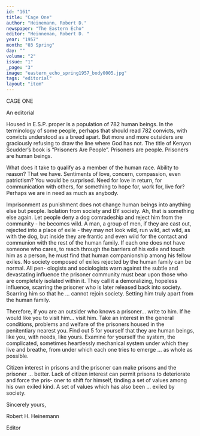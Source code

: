 ```yaml
---
id: "161"
title: "Cage One"
author: "Heinemann, Robert D."
newspaper: "The Eastern Echo"
editor: "Heinneman, Robert D. "
year: "1957"
month: "03 Spring"
day: ""
volume: "2"
issue: "1"
_page: "3"
image: "eastern_echo_spring1957_body0005.jpg"
tags: "editorial"
layout: "item"
---
```

CAGE ONE

An editorial

Housed in E.S.P. proper is a population of 782 human beings. In the terminology
of some people, perhaps that should read 782 convicts, with convicts understood as a
breed apart. But more and more outsiders are graciously refusing to draw the line
where God has not. The title of Kenyon Scudder’s book is “Prisoners Are People”.
Prisoners are people. Prisoners are human beings.

What does it take to qualify as a member of the human race. Ability to reason?
That we have. Sentiments of love, concern, compassion, even patriotism? You would
be surprised. Need for love in return, for communication with others, for something
to hope for, work for, live for? Perhaps we are in need as much as anybody.

Imprisonment as punishment does not change human beings into anything else
but people. Isolation from society and BY society. Ah, that is something else again.
Let people deny a dog comradeship and reject him from the community - he becomes
wild. A man, a group of men, if they are cast out, rejected into a place of exile - they
may not look wild, run wild, act wild, as with the dog, but inside they are frantic and
even wild for the contact and communion with the rest of the human family. If each
one does not have someone who cares, to reach through the barriers of his exile and
touch him as a person, he must find that human companionship among his fellow exiles.
No society composed of exiles rejected by the human family can be normal. All pen-
ologists and sociologists warn against the subtle and devastating influence the prisoner
community must bear upon those who are completely isolated within it. They call it
a demoralizing, hopeless influence, scarring the prisoner who is later released back into
society. Scarring him so that he ... cannot rejoin society. Setting him truly apart
from the human family.

Therefore, if you are an outsider who knows a prisoner... write to him. If he
would like you to visit him... visit him. Take an interest in the general conditions,
problems and welfare of the prisoners housed in the penitentiary nearest you. Find out
5 for yourself that they are human beings, like you, with needs, like yours. Examine for
yourself the system, the complicated, sometimes heartlessly mechanical system under
which they live and breathe, from under which each one tries to emerge ... as whole
as possible.

Citizen interest in prisons and the prisoner can make prisons and the prisoner ...
better. Lack of citizen interest can permit prisons to deteriorate and force the pris-
oner to shift for himself, tinding a set of values among his own exiled kind. A set of
values which has also been ... exiled by society.

Sincerely yours,

Robert H. Heinemann

Editor
